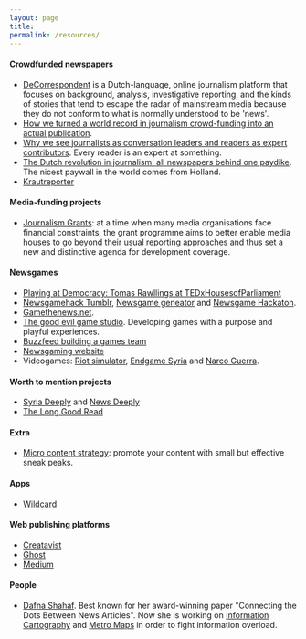 ```yaml
---
layout: page
title: 
permalink: /resources/
---
```


#### Crowdfunded newspapers
- [DeCorrespondent](https://decorrespondent.nl/en) is a Dutch-language, online journalism platform that focuses on background, analysis, investigative reporting, and the kinds of stories that tend to escape the radar of mainstream media because they do not conform to what is normally understood to be 'news'.
- [How we turned a world record in journalism crowd-funding into an actual publication](https://medium.com/de-correspondent/how-we-turned-a-world-record-in-journalism-crowd-funding-into-an-actual-publication-2a06e298afe1).
- [Why we see journalists as conversation leaders and readers as expert contributors](https://medium.com/on-blendle/today-our-journalistic-startup-got-backed-by-the-new-york-times-and-axel-springer-8857c70832e4). Every reader is an expert at something.
- [The Dutch revolution in journalism: all newspapers behind one paydike](https://medium.com/on-blendle/the-dutch-revolution-in-journalism-all-newspapers-behind-one-paydike-a2031594e430). The nicest paywall in the world comes from Holland.
- [Krautreporter](https://krautreporter.de/)


#### Media-funding projects

- [Journalism Grants](http://journalismgrants.org/): at a time when many media organisations face financial constraints, the grant programme aims to better enable media houses to go beyond their usual reporting approaches and thus set a new and distinctive agenda for development coverage.

#### Newsgames
- [Playing at Democracy: Tomas Rawllings at TEDxHousesofParliament](http://www.youtube.com/watch?v=lBHp5y-Idyk)
- [Newsgamehack Tumblr](http://newsgameshack.tumblr.com/), [Newsgame geneator](http://newsgameshack.thegoodevil.com/#) and [Newsgame Hackaton](http://newsgames-hackathon.tumblr.com/).
- [Gamethenews.net](http://gamethenews.net/). 
- [The good evil game studio](http://thegoodevil.com/). Developing games with a purpose and playful experiences. 
- [Buzzfeed building a games team](http://techcrunch.com/2014/08/29/buzzfeed-games-team/)
- [Newsgaming website](http://www.newsgaming.de/)
- Videogames: [Riot simulator](http://riotsimulator.org/), [Endgame Syria](http://gamethenews.net/index.php/endgame-syria/) and [Narco Guerra](http://gamethenews.net/index.php/narcoguerra/).

#### Worth to mention projects
- [Syria Deeply](http://www.syriadeeply.org/) and [News Deeply](http://www.newsdeeply.com/)
- [The Long Good Read](http://www.niemanlab.org/2013/12/the-guardian-experiments-with-a-robot-generated-newspaper-with-the-long-good-read/)

#### Extra
- [Micro content strategy](http://blog.visual.ly/micro-content-the-best-way-to-diversify-your-content-strategy/): promote your content with small but effective sneak peaks.

#### Apps
- [Wildcard](http://www.trywildcard.com/)

#### Web publishing platforms
- [Creatavist](https://www.creatavist.com/)
- [Ghost](https://ghost.org/)
- [Medium](https://medium.com/)

#### People
- [Dafna Shahaf](http://i.stanford.edu/~dshahaf/). Best known for her award-winning paper "Connecting the Dots Between News Articles". Now she is working on [Information Cartography](#) and [Metro Maps](#) in order to fight information overload.
